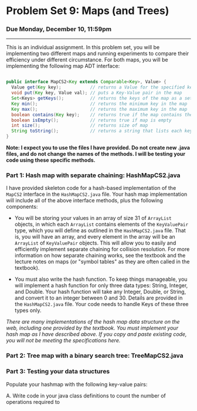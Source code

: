 # Problem Set 9: Maps (and Trees)

### Due Monday, December 10, 11:59pm

---

This is an individual assignment. In this problem set, you will be implementing two different maps and running experiments to compare their efficiency under different circumstance. For both maps, you will be implementing the following map ADT interface:

``` java

public interface MapCS2<Key extends Comparable<Key>, Value> { 
  Value get(Key key);           // returns a Value for the specified key
  void put(Key key, Value val); // puts a Key-Value pair in the map
  Set<Keys> getKeys();          // returns the keys of the map as a set
  Key min();                    // returns the minimum key in the map
  Key max();                    // returns the maximum key in the map
  boolean contains(Key key);    // returns true if the map contains the key
  boolean isEmpty();            // returns true if map is empty
  int size();                   // returns size of map
  String toString();            // returns a string that lists each key-value pair, one per line
}

```

**Note: I expect you to use the files I have provided. Do not create new .java files, and do not change the names of the methods. I will be testing your code using these specific methods.**


### Part 1: Hash map with separate chaining: HashMapCS2.java
I have provided skeleton code for a hash-based implementation of the `MapCS2` interface in the `HashMapCS2.java` file. Your hash map implementation will include all of the above interface methods, plus the following components:

* You will be storing your values in an array of size 31 of `ArrayList` objects, in which each `ArrayList` contains elements of the `KeyValuePair` type, which you will define as outlined in the `HashMapCS2.java` file. That is, you will have an array, and every element in the array will be an `ArrayList` of `KeyValuePair` objects. This will allow you to easily and efficiently implement separate chaining for collision resolution. For more information on how separate chaining works, see the textbook and the lecture notes on maps (or "symbol tables" as they are often called in the textbook).

* You must also write the hash function. To keep things manageable, you will implement a hash function for only three data types: String, Integer, and Double. Your hash function will take any Integer, Double, or String, and convert it to an integer between 0 and 30. Details are provided in the `HashMapCS2.java` file. Your code needs to handle Keys of these three types only.

*There are many implementations of the hash map data structure on the web, including one provided by the textbook. You must implement your hash map as I have described above. If you copy and paste existing code, you will not be meeting the specifications here.*


### Part 2: Tree map with a binary search tree: TreeMapCS2.java

### Part 3: Testing your data structures

Populate your hashmap with the following key-value pairs:

A. Write code in your java class definitions to count the number of operations required to 

